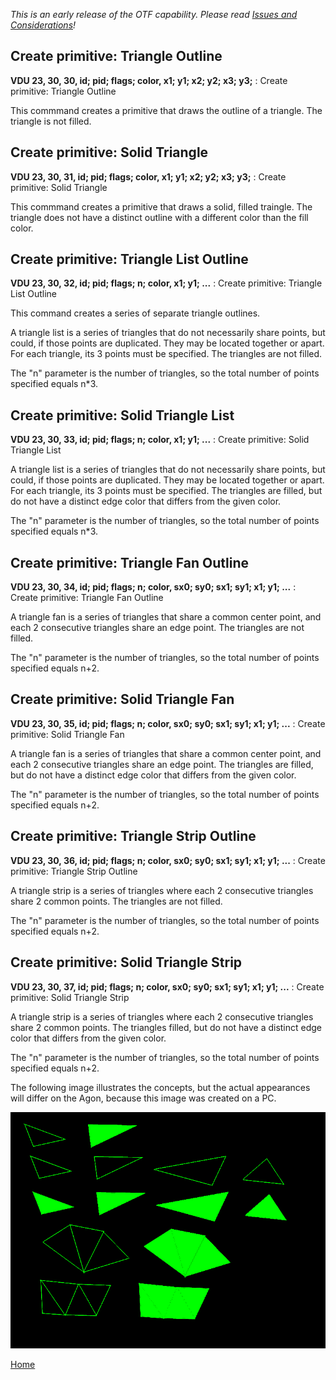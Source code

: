 <i>This is an early release of the OTF capability. Please read [Issues and Considerations](otf_issues.md)!</i>

## Create primitive: Triangle Outline
<b>VDU 23, 30, 30, id; pid; flags; color, x1; y1; x2; y2; x3; y3;</b> : Create primitive: Triangle Outline

This commmand creates a primitive that draws the outline of a triangle. The triangle is not filled.

## Create primitive: Solid Triangle
<b>VDU 23, 30, 31, id; pid; flags; color, x1; y1; x2; y2; x3; y3;</b> : Create primitive: Solid Triangle

This commmand creates a primitive that draws a solid, filled
traingle. The triangle does not have a distinct outline with
a different color than the fill color.

## Create primitive: Triangle List Outline
<b>VDU 23, 30, 32, id; pid; flags; n; color, x1; y1; ...</b> : Create primitive: Triangle List Outline

This command creates a series of separate triangle outlines.

A triangle list is a series of triangles that do not necessarily share points, but could, if those points are duplicated. They may be located together or apart. For each triangle, its 3 points must be specified. The triangles are not filled.

The "n" parameter is the number of triangles, so the total number of points specified equals n*3.

## Create primitive: Solid Triangle List
<b>VDU 23, 30, 33, id; pid; flags; n; color, x1; y1; ...</b> : Create primitive: Solid Triangle List

A triangle list is a series of triangles that do not necessarily share points, but could, if those points are duplicated. They may be located together or apart. For each triangle, its 3 points must be specified. The triangles are filled, but do not have a distinct
edge color that differs from the given color.

The "n" parameter is the number of triangles, so the total number of points specified equals n*3.

## Create primitive: Triangle Fan Outline
<b>VDU 23, 30, 34, id; pid; flags; n; color, sx0; sy0; sx1; sy1; x1; y1; ...</b> : Create primitive: Triangle Fan Outline

A triangle fan is a series of triangles that share a common center point, and each 2 consecutive triangles share an edge point.
The triangles are not filled.

The "n" parameter is the number of triangles, so the total number of points specified equals n+2.

## Create primitive: Solid Triangle Fan
<b>VDU 23, 30, 35, id; pid; flags; n; color, sx0; sy0; sx1; sy1; x1; y1; ...</b> : Create primitive: Solid Triangle Fan

A triangle fan is a series of triangles that share a common center point, and each 2 consecutive triangles share an edge point.
The triangles are filled, but do not have a distinct
edge color that differs from the given color.

The "n" parameter is the number of triangles, so the total number of points specified equals n+2.

## Create primitive: Triangle Strip Outline
<b>VDU 23, 30, 36, id; pid; flags; n; color, sx0; sy0; sx1; sy1; x1; y1; ...</b> : Create primitive: Triangle Strip Outline

A triangle strip is a series of triangles where each 2 consecutive triangles share 2 common points. The triangles are not filled.

The "n" parameter is the number of triangles, so the total number of points specified equals n+2.

## Create primitive: Solid Triangle Strip
<b>VDU 23, 30, 37, id; pid; flags; n; color, sx0; sy0; sx1; sy1; x1; y1; ...</b> : Create primitive: Solid Triangle Strip

A triangle strip is a series of triangles where each 2 consecutive triangles share 2 common points. The triangles filled, but do not have a distinct
edge color that differs from the given color.

The "n" parameter is the number of triangles, so the total number of points specified equals n+2.

The following image illustrates the concepts, but the actual appearances will differ on the Agon, because this image was created on a PC.

![Triangle](triangle.png)

[Home](otf_mode.md)
